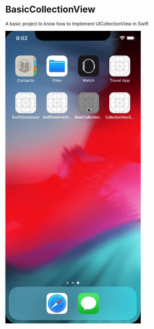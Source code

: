 # BasicCollectionView
A basic project to know how to Implement UICollectionView in Swift

![](BasicCollectionView/example.gif)
